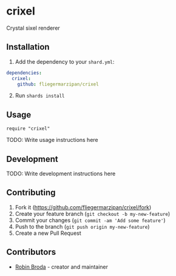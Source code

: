 # crixel

Crystal sixel renderer

## Installation

1. Add the dependency to your `shard.yml`:
```yaml
dependencies:
  crixel:
    github: fliegermarzipan/crixel
```
2. Run `shards install`

## Usage

```crystal
require "crixel"
```

TODO: Write usage instructions here

## Development

TODO: Write development instructions here

## Contributing

1. Fork it (<https://github.com/fliegermarzipan/crixel/fork>)
2. Create your feature branch (`git checkout -b my-new-feature`)
3. Commit your changes (`git commit -am 'Add some feature'`)
4. Push to the branch (`git push origin my-new-feature`)
5. Create a new Pull Request

## Contributors

- [Robin Broda](https://github.com/coderobe) - creator and maintainer
